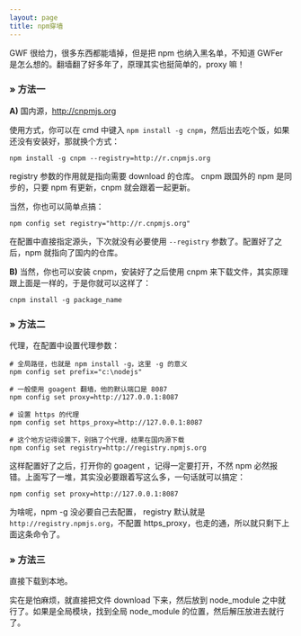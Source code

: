 ```yaml
---
layout: page
title: npm穿墙
---
```


GWF 很给力，很多东西都能墙掉，但是把 npm 也纳入黑名单，不知道 GWFer 是怎么想的。翻墙翻了好多年了，原理其实也挺简单的，proxy 嘛！

### » 方法一

**A)** 国内源，<http://cnpmjs.org>

使用方式，你可以在 cmd 中键入 `npm install -g cnpm`，然后出去吃个饭，如果还没有安装好，那就换个方式：

	npm install -g cnpm --registry=http://r.cnpmjs.org

registry 参数的作用就是指向需要 download 的仓库。 cnpm 跟国外的 npm 是同步的，只要 npm 有更新，cnpm 就会跟着一起更新。

当然，你也可以简单点搞：

	npm config set registry="http://r.cnpmjs.org"

在配置中直接指定源头，下次就没有必要使用 `--registry` 参数了。配置好了之后，npm 就指向了国内的仓库。

**B)** 当然，你也可以安装 cnpm，安装好了之后使用 cnpm 来下载文件，其实原理跟上面是一样的，于是你就可以这样了：

	cnpm install -g package_name

### » 方法二

代理，在配置中设置代理参数：

	# 全局路径，也就是 npm install -g，这里 -g 的意义
	npm config set prefix="c:\nodejs"

	# 一般使用 goagent 翻墙，他的默认端口是 8087
	npm config set proxy=http://127.0.0.1:8087

	# 设置 https 的代理
	npm config set https_proxy=http://127.0.0.1:8087

	# 这个地方记得设置下，别搞了个代理，结果在国内源下载
	npm config set registry=http://registry.npmjs.org

这样配置好了之后，打开你的 goagent ，记得一定要打开，不然 npm 必然报错。上面写了一堆，其实没必要跟着写这么多，一句话就可以搞定：

	npm config set proxy=http://127.0.0.1:8087

为啥呢，npm -g 没必要自己去配置， registry 默认就是 `http://registry.npmjs.org`，不配置 https_proxy，也走的通，所以就只剩下上面这条命令了。

### » 方法三

直接下载到本地。

实在是怕麻烦，就直接把文件 download 下来，然后放到 node_module 之中就行了。如果是全局模块，找到全局 node_module 的位置，然后解压放进去就行了。

